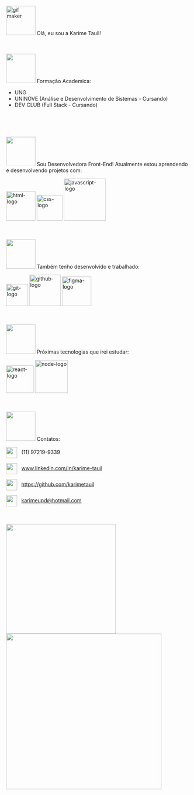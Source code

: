 <a href="https://picasion.com/" title="gif maker"><img src="https://i.picasion.com/pic92/26b49378ca1d64c6b17f077c964aad01.gif" border="0" alt="gif maker" width=80px></a> Olá, eu sou a Karime Tauil! 
<br>
<br>
<br>

<img src="https://user-images.githubusercontent.com/106276964/195896682-7d916f81-2c6f-4529-8484-404e941c5b45.png" width=80px> Formação Academica:
- UNG 
- UNINOVE (Análise e Desenvolvimento de Sistemas - Cursando)
- DEV CLUB (Full Stack - Cursando)
<br>
<br>
<br>

<img src="https://user-images.githubusercontent.com/106276964/195898090-0b2ec083-58ff-4daa-a6bd-26339074b49d.png" width=80px> Sou Desenvolvedora Front-End! Atualmente estou aprendendo e desenvolvendo projetos com:
 
<img src="https://img.shields.io/badge/HTML5-E34F26?style=for-the-badge&logo=html5&logoColor=white" alt="html-logo" width=80px>  <img src="https://img.shields.io/badge/CSS3-1572B6?style=for-the-badge&logo=css3&logoColor=white" alt="css-logo" width=70px> <img src="https://img.shields.io/badge/JavaScript-323330?style=for-the-badge&logo=javascript&logoColor=F7DF1" alt="javascript-logo" width=115px> 
<br>
<br>
<br>
           
<img src="https://user-images.githubusercontent.com/106276964/196263035-531e51e1-215c-4c0b-9944-5936eaf368de.png" width=80px> Também tenho desenvolvido e trabalhado:
 
<img src="https://img.shields.io/badge/GIT-E44C30?style=for-the-badge&logo=git&logoColor=white" alt="git-logo" width=60px>   <img src="https://img.shields.io/badge/GitHub-100000?style=for-the-badge&logo=github&logoColor=white" alt="github-logo" width=85px>   <img src="https://img.shields.io/badge/figma-%23F24E1E.svg?style=for-the-badge&logo=figma&logoColor=white" alt="figma-logo" width=80px> 
<br>
<br>
<br>

<img src="https://user-images.githubusercontent.com/106276964/196263498-b60d7b2d-ed6b-4d5b-984d-4dcf21586e35.png" width=80px> Próximas tecnologias que irei estudar:

<img src="https://img.shields.io/badge/React-20232A?style=for-the-badge&logo=react&logoColor=61DAFB" alt="react-logo" width=75px>   <img src="https://img.shields.io/badge/Node.js-43853D?style=for-the-badge&logo=node.js&logoColor=white" alt="node-logo" width=90px>
<br>
<br>
<br>
 
<img src="https://user-images.githubusercontent.com/106276964/195898939-cf1c2f46-15bd-4c94-9e2a-d5145a37cbd2.png" width=80px>  Contatos:      
          
<img align="center" src="https://user-images.githubusercontent.com/106276964/195896080-f3d5e56e-9293-4fa7-bd2b-5cfe7c025424.png" width=30px> &nbsp; (11) 97219-9339
      
<img align="center" src="https://user-images.githubusercontent.com/106276964/195895060-cf3039bb-2705-4fbb-868a-7bb9bc0a3258.png" width=30px> &nbsp; www.linkedin.com/in/karime-tauil

<img align="center" src="https://user-images.githubusercontent.com/106276964/195895542-8031f22d-4a6f-4aaa-8d14-7d09a4c82302.png" width=30px> &nbsp; https://github.com/karimetauil

<img align="center" src="https://user-images.githubusercontent.com/106276964/195898528-ddc8534a-47e2-4f1a-affb-18ed77d7214f.png" width=30px> &nbsp; karimeupd@hotmail.com
<br>
<br>
<br>

<img src="https://github-readme-stats.vercel.app/api/top-langs/?username=karimetauil&layout=compact)](https://github.com/anuraghazra/github-readme-stats" width="300px"><img src="https://github-readme-stats.vercel.app/api?username=karimetauil&show_icons=true&theme=radical" width="425px" align-items="center">
<br>
<br>
<br>
